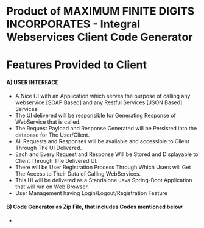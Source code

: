 # Product of MAXIMUM FINITE DIGITS INCORPORATES - Integral Webservices Client Code Generator

# Features Provided to Client

#### A) USER INTERFACE

- A Nice UI with an Application which serves the purpose of calling any webservice [SOAP Based] and any Restful Services [JSON Based] Services.
- The UI delivered will be responsible for Generating Response of WebService that is called.
- The Request Payload and Response Generated will be Persisted into the database for The User/Client.
- All Requests and Responses will be available and accessible to Client Through The UI Delivered.
- Each and Every Request and Response Will be Stored and Displayable to Client Through The Delivered UI.
- There will be User Registration Process Through Which Users will Get The Access to Their Data of Calling WebServices.
- This UI will be delivered as a Standalone Java Spring-Boot Application that will run on Web Browser.
- User Management having Login/Logout/Registration Feature

#### B) Code Generator as Zip File, that includes Codes mentioned below

- 
